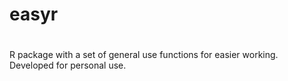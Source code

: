 # easyr
# 
R package with a set of general use functions for easier working.  Developed for personal use.
